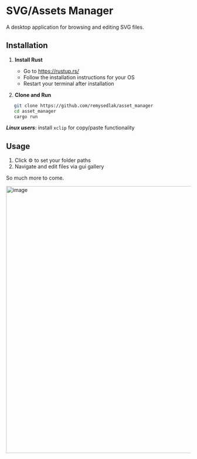 # SVG/Assets Manager

A desktop application for browsing and editing SVG files.

## Installation

1. **Install Rust**
   - Go to https://rustup.rs/
   - Follow the installation instructions for your OS
   - Restart your terminal after installation

2. **Clone and Run**
```bash
   git clone https://github.com/remysedlak/asset_manager
   cd asset_manager
   cargo run
```

***Linux users***: install `xclip` for copy/paste functionality

## Usage

1. Click ⚙️ to set your folder paths
2. Navigate and edit files via gui gallery

So much more to come.

<img width="875" height="728" alt="image" src="https://github.com/user-attachments/assets/1d950a3e-37fd-4e5c-b30e-f347abb18cdf" />
